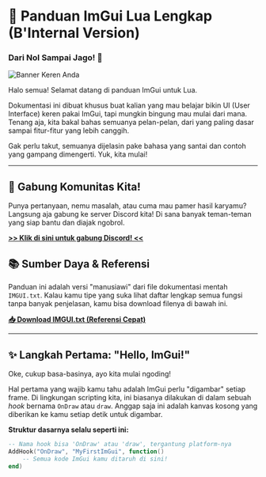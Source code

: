 # 🎨 Panduan ImGui Lua Lengkap (B'Internal Version)
### Dari Nol Sampai Jago! 🚀

![Banner Keren Anda](https://via.placeholder.com/900x300.png?text=Taruh+Gambar+Keren+Kamu+Di+Sini!)

Halo semua! Selamat datang di panduan ImGui untuk Lua.

Dokumentasi ini dibuat khusus buat kalian yang mau belajar bikin UI (User Interface) keren pakai ImGui, tapi mungkin bingung mau mulai dari mana. Tenang aja, kita bakal bahas semuanya pelan-pelan, dari yang paling dasar sampai fitur-fitur yang lebih canggih.

Gak perlu takut, semuanya dijelasin pake bahasa yang santai dan contoh yang gampang dimengerti. Yuk, kita mulai!

---

## 💬 Gabung Komunitas Kita!

Punya pertanyaan, nemu masalah, atau cuma mau pamer hasil karyamu? Langsung aja gabung ke server Discord kita! Di sana banyak teman-teman yang siap bantu dan diajak ngobrol.

**[>> Klik di sini untuk gabung Discord! <<](https://discord.gg/GANTI_DENGAN_LINK_INVITE_KAMU)**

## 📚 Sumber Daya & Referensi

Panduan ini adalah versi "manusiawi" dari file dokumentasi mentah `IMGUI.txt`. Kalau kamu tipe yang suka lihat daftar lengkap semua fungsi tanpa banyak penjelasan, kamu bisa download filenya di bawah ini.

**[📥 Download IMGUI.txt (Referensi Cepat)](LINK_KE_FILE_IMGUI.TXT_DI_GITHUB_KAMU)**

---

## ✨ Langkah Pertama: "Hello, ImGui!"

Oke, cukup basa-basinya, ayo kita mulai ngoding!

Hal pertama yang wajib kamu tahu adalah ImGui perlu "digambar" setiap frame. Di lingkungan scripting kita, ini biasanya dilakukan di dalam sebuah *hook* bernama `OnDraw` atau `draw`. Anggap saja ini adalah kanvas kosong yang diberikan ke kamu setiap detik untuk digambar.

**Struktur dasarnya selalu seperti ini:**

```lua
-- Nama hook bisa 'OnDraw' atau 'draw', tergantung platform-nya
AddHook("OnDraw", "MyFirstImGui", function()
    -- Semua kode ImGui kamu ditaruh di sini!
end)

